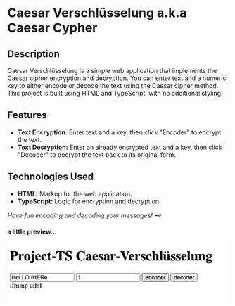 # Caesar Verschlüsselung a.k.a Caesar Cypher

## Description

Caesar Verschlüsselung is a simple web application that implements the Caesar cipher encryption and decryption. You can enter text and a numeric key to either encode or decode the text using the Caesar cipher method. This project is built using HTML and TypeScript, with no additional styling.

## Features

- **Text Encryption:** Enter text and a key, then click "Encoder" to encrypt the text.
- **Text Decryption:** Enter an already encrypted text and a key, then click "Decoder" to decrypt the text back to its original form.

## Technologies Used

- **HTML:** Markup for the web application.
- **TypeScript:** Logic for encryption and decryption.

_Have fun encoding and decoding your messages! 🗝️_

**a little preview...**

![screenshot](./src/Project-TS%20Caesar-Verschlüsselung/caesarpreview.png)
